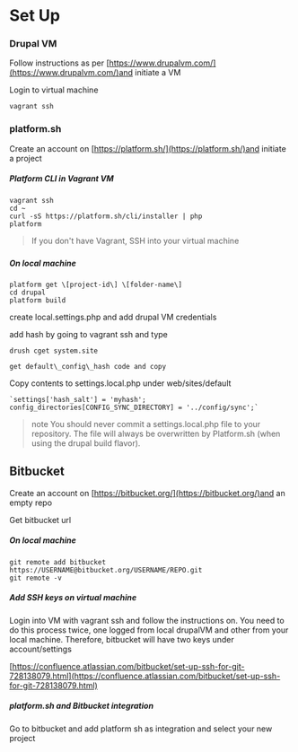 # Set Up

### Drupal VM

Follow instructions as per [https://www.drupalvm.com/](https://www.drupalvm.com/)and initiate a VM

Login to virtual machine

```
vagrant ssh
```

### platform.sh

Create an account on [https://platform.sh/](https://platform.sh/)and initiate a project

##### Platform CLI in Vagrant VM

```
vagrant ssh
cd ~
curl -sS https://platform.sh/cli/installer | php
platform
```

> If you don't have Vagrant, SSH into your virtual machine

### 

##### On local machine

```
platform get \[project-id\] \[folder-name\]
cd drupal
platform build
```

create local.settings.php and add drupal VM credentials

add hash by going to vagrant ssh and type

```
drush cget system.site

get default\_config\_hash code and copy
```

Copy contents to settings.local.php under web/sites/default

    `settings['hash_salt'] = 'myhash';        
    config_directories[CONFIG_SYNC_DIRECTORY] = '../config/sync';` 

> note You should never commit a settings.local.php file to your repository. The file will always be overwritten by Platform.sh \(when using the drupal build flavor\).

## Bitbucket

Create an account on [https://bitbucket.org/](https://bitbucket.org/)and an empty repo

Get bitbucket url

##### On local machine

```
git remote add bitbucket https://USERNAME@bitbucket.org/USERNAME/REPO.git
git remote -v
```

##### Add SSH keys on virtual machine

Login into VM with vagrant ssh and follow the instructions on. You need to do this process twice, one logged from local drupalVM and other from your local machine. Therefore, bitbucket will have two keys under account/settings

[https://confluence.atlassian.com/bitbucket/set-up-ssh-for-git-728138079.html](https://confluence.atlassian.com/bitbucket/set-up-ssh-for-git-728138079.html)

##### platform.sh and Bitbucket integration

Go to bitbucket and add platform sh as integration and select your new project

